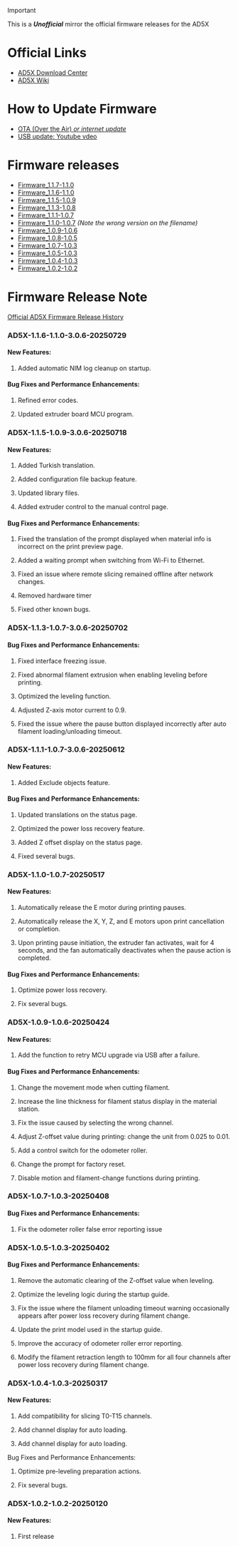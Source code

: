 > [!Important]
> This is a **_Unofficial_** mirror the official firmware releases for the AD5X

# Official Links

- [AD5X Download Center](https://www.flashforge.com/blogs/download-document/ad5x)
- [AD5X Wiki](https://wiki.flashforge.com/en/ad5x)

# How to Update Firmware

- [OTA (Over the Air) _or internet update_](https://wiki.flashforge.com/en/ad5x/manual/firmware_upgrade)
- [USB update: Youtube vdeo](https://www.youtube.com/watch?v=7ZL3QakQhYw)



# Firmware releases

- [Firmware_1.1.7-1.1.0](AD5X-1.1.7-1.1.0-3.0.6-20250912-Factory.tgz)
- [Firmware_1.1.6-1.1.0](AD5X-1.1.6-1.1.0-3.0.6-20250729.tgz)
- [Firmware_1.1.5-1.0.9](AD5X-1.1.5-1.0.9-3.0.6-20250718-Factory)
- [Firmware_1.1.3-1.0.8](AD5X-1.1.3-1.0.8-3.0.6-20250705-Factory)
- [Firmware_1.1.1-1.0.7](AD5X-1.1.1-1.0.7-3.0.6-20250612.tgz)
- [Firmware_1.1.0-1.0.7](AD5X-1.1.0-1.0.7-20250517.tgz) _(Note the wrong version on the filename)_
- [Firmware_1.0.9-1.0.6](AD5X-1.0.9-1.0.6-20250424.tgz)
- [Firmware_1.0.8-1.0.5](AD5X-1.0.8-1.0.5-20250418.tgz)
- [Firmware_1.0.7-1.0.3](AD5X-1.0.7-1.0.3-20250408.tgz)
- [Firmware_1.0.5-1.0.3](AD5X-1.0.5-1.0.3-20250402.tgz)
- [Firmware_1.0.4-1.0.3](AD5X-1.0.4-1.0.3-20250318.tgz)
- [Firmware_1.0.2-1.0.2](AD5X-1.0.2-1.0.2-20250120.tgz)

# Firmware Release Note

[Official AD5X Firmware Release History](https://wiki.flashforge.com/en/ad5x/manual/firmware_release_history)

### AD5X-1.1.6-1.1.0-3.0.6-20250729

#### New Features:

1. Added automatic NIM log cleanup on startup.

#### Bug Fixes and Performance Enhancements:

1. Refined error codes.

2. Updated extruder board MCU program.

### AD5X-1.1.5-1.0.9-3.0.6-20250718

#### New Features:

1. Added Turkish translation.

2. Added configuration file backup feature.

3. Updated library files.

4. Added extruder control to the manual control page.

#### Bug Fixes and Performance Enhancements:

1. Fixed the translation of the prompt displayed when material info is incorrect on the print preview page.

2. Added a waiting prompt when switching from Wi-Fi to Ethernet.

3. Fixed an issue where remote slicing remained offline after network changes.

4. Removed hardware timer

5. Fixed other known bugs.

### AD5X-1.1.3-1.0.7-3.0.6-20250702

#### Bug Fixes and Performance Enhancements:

1. Fixed interface freezing issue.

2. Fixed abnormal filament extrusion when enabling leveling before printing.

3. Optimized the leveling function.

4. Adjusted Z-axis motor current to 0.9.

5. Fixed the issue where the pause button displayed incorrectly after auto filament loading/unloading timeout.

### AD5X-1.1.1-1.0.7-3.0.6-20250612

#### New Features:

1. Added Exclude objects feature.

#### Bug Fixes and Performance Enhancements:

1. Updated translations on the status page.

2. Optimized the power loss recovery feature.

3. Added Z offset display on the status page.

4. Fixed several bugs.

### AD5X-1.1.0-1.0.7-20250517

#### New Features:

1. Automatically release the E motor during printing pauses.

2. Automatically release the X, Y, Z, and E motors upon print cancellation or completion.

3. Upon printing pause initiation, the extruder fan activates, wait for 4 seconds, and the fan automatically deactivates when the pause action is completed.

#### Bug Fixes and Performance Enhancements:

1. Optimize power loss recovery.

2. Fix several bugs.

### AD5X-1.0.9-1.0.6-20250424

#### New Features:

1. Add the function to retry MCU upgrade via USB after a failure.

#### Bug Fixes and Performance Enhancements:

1. Change the movement mode when cutting filament.

2. Increase the line thickness for filament status display in the material station.

3. Fix the issue caused by selecting the wrong channel.

4. Adjust Z-offset value during printing: change the unit from 0.025 to 0.01.

5. Add a control switch for the odometer roller.

6. Change the prompt for factory reset.

7. Disable motion and filament-change functions during printing.

### AD5X-1.0.7-1.0.3-20250408

#### Bug Fixes and Performance Enhancements:

1. Fix the odometer roller false error reporting issue

### AD5X-1.0.5-1.0.3-20250402

#### Bug Fixes and Performance Enhancements:

1. Remove the automatic clearing of the Z-offset value when leveling.

2. Optimize the leveling logic during the startup guide.

3. Fix the issue where the filament unloading timeout warning occasionally appears after power loss recovery during filament change.

4. Update the print model used in the startup guide.

5. Improve the accuracy of odometer roller error reporting.

6. Modify the filament retraction length to 100mm for all four channels after power loss recovery during filament change.

### AD5X-1.0.4-1.0.3-20250317

#### New Features:

1. Add compatibility for slicing T0-T15 channels.

2. Add channel display for auto loading.  

3. Add channel display for auto loading. 

Bug Fixes and Performance Enhancements:

1. Optimize pre-leveling preparation actions. 

2. Fix several bugs.

### AD5X-1.0.2-1.0.2-20250120

#### New Features:

 1. First release
